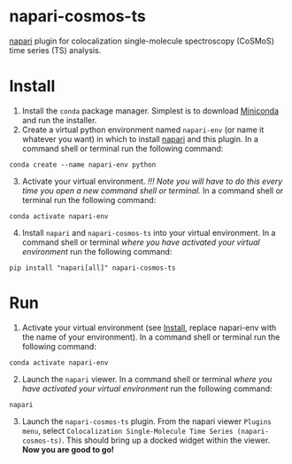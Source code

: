 # napari-cosmos-ts
[napari](https://napari.org/stable/) plugin for colocalization single-molecule spectroscopy (CoSMoS) time series (TS) analysis.

# Install
1. Install the `conda` package manager. Simplest is to download [Miniconda](https://docs.conda.io/en/main/miniconda.html) and run the installer.
2. Create a virtual python environment named `napari-env` (or name it whatever you want) in which to install [napari](https://napari.org/stable/) and this plugin. In a command shell or terminal run the following command:
```shell
conda create --name napari-env python
```
3. Activate your virtual environment. *!!! Note you will have to do this every time you open a new command shell or terminal.* In a command shell or terminal run the following command:
```shell
conda activate napari-env
```
4. Install `napari` and `napari-cosmos-ts` into your virtual environment. In a command shell or terminal *where you have activated your virtual environment* run the following command:
```shell
pip install "napari[all]" napari-cosmos-ts
```

# Run
1. Activate your virtual environment (see [Install](#install), replace napari-env with the name of your environment). In a command shell or terminal run the following command:
```shell
conda activate napari-env
```
2. Launch the `napari` viewer. In a command shell or terminal *where you have activated your virtual environment* run the following command:
```shell
napari
```
3. Launch the `napari-cosmos-ts` plugin. From the napari viewer `Plugins menu`, select `Colocalization Single-Molecule Time Series (napari-cosmos-ts)`. This should bring up a docked widget within the viewer. **Now you are good to go!**
